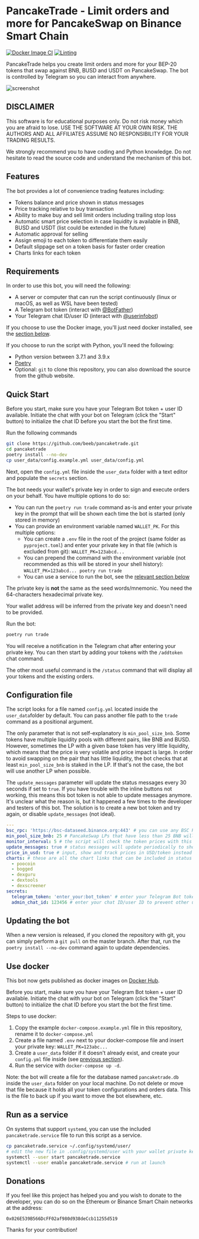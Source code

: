 # PancakeTrade - Limit orders and more for PancakeSwap on Binance Smart Chain

[![Docker Image CI](https://github.com/beeb/pancaketrade/actions/workflows/docker.yml/badge.svg?branch=develop)](https://github.com/beeb/pancaketrade/actions/workflows/docker.yml) [![Linting](https://github.com/beeb/pancaketrade/actions/workflows/lint.yml/badge.svg?branch=develop)](https://github.com/beeb/pancaketrade/actions/workflows/lint.yml)

PancakeTrade helps you create limit orders and more for your BEP-20 tokens that swap against BNB, BUSD and USDT on
PancakeSwap. The bot is controlled by Telegram so you can interact from anywhere.

![screenshot](screenshot.jpg)

## DISCLAIMER

This software is for educational purposes only. Do not risk money which you are afraid to lose. USE THE SOFTWARE AT
YOUR OWN RISK. THE AUTHORS AND ALL AFFILIATES ASSUME NO RESPONSIBILITY FOR YOUR TRADING RESULTS.

We strongly recommend you to have coding and Python knowledge. Do not hesitate to read the source code and understand
the mechanism of this bot.

## Features

The bot provides a lot of convenience trading features including:

- Tokens balance and price shown in status messages
- Price tracking relative to buy transaction
- Ability to make buy and sell limit orders including trailing stop loss
- Automatic smart price selection in case liquidity is available in BNB, BUSD and USDT (list could be extended in the
  future)
- Automatic approval for selling
- Assign emoji to each token to differentiate them easily
- Default slippage set on a token basis for faster order creation
- Charts links for each token

## Requirements

In order to use this bot, you will need the following:

- A server or computer that can run the script continuously (linux or macOS, as well as WSL have been tested)
- A Telegram bot token (interact with [@BotFather](https://telegram.me/BotFather))
- Your Telegram chat ID/user ID (interact with [@userinfobot](https://telegram.me/userinfobot))

If you choose to use the Docker image, you'll just need docker installed, see the [section below](#use-docker).

If you choose to run the script with Python, you'll need the following:

- Python version between 3.7.1 and 3.9.x
- [Poetry](https://github.com/python-poetry/poetry)
- Optional: `git` to clone this repository, you can also download the source from the github website.

## Quick Start

Before you start, make sure you have your Telegram Bot token + user ID available.
Initiate the chat with your bot on Telegram (click the "Start" button) to initialize the chat ID before you start the
bot the first time.

Run the following commands

```bash
git clone https://github.com/beeb/pancaketrade.git
cd pancaketrade
poetry install --no-dev
cp user_data/config.example.yml user_data/config.yml
```

Next, open the `config.yml` file inside the `user_data` folder with a text editor and populate the `secrets` section.

The bot needs your wallet's private key in order to sign and execute orders on your behalf. You have multiple options
to do so:

- You can run the `poetry run trade` command as-is and enter your private key in the prompt that will be shown each time
  the bot is started (only stored in memory)
- You can provide an environment variable named `WALLET_PK`. For this multiple options:
  - You can create a `.env` file in the root of the project (same folder as `pyproject.toml`) and enter your private key
    in that file (which is excluded from git): `WALLET_PK=123abcd...`
  - You can prepend the command with the environment variable (not recommended as this will be stored in your shell
    history): `WALLET_PK=123abcd... poetry run trade`
  - You can use a service to run the bot, see the [relevant section below](#run-as-a-service)

The private key is **not** the same as the seed words/mnemonic. You need the 64-characters hexadecimal private key.

Your wallet address will be inferred from the private key and doesn't need to be provided.

Run the bot:

```bash
poetry run trade
```

You will receive a notification in the Telegram chat after entering your private key. You can then start by adding your
tokens with the `/addtoken` chat command.

The other most useful command is the `/status` command that will display all your tokens and the existing orders.

## Configuration file

The script looks for a file named `config.yml` located inside the `user_data`folder by default.
You can pass another file path to the `trade` command as a positional argument.

The only parameter that is not self-explanatory is `min_pool_size_bnb`. Some tokens have multiple liquidity pools with
different pairs, like BNB and BUSD.
However, sometimes the LP with a given base token has very little liquidity, which means that the price is very volatile
and price impact is large.
In order to avoid swapping on the pair that has little liquidity, the bot checks that at least `min_pool_size_bnb`
is staked in the LP. If that's not the case, the bot will use another LP when possible.

The `update_messages` parameter will update the status messages every 30 seconds if set to `true`.
If you have trouble with the inline buttons not working, this means this bot token is not able to update messages anymore.
It's unclear what the reason is, but it happened a few times to the developer and testers of this bot.
The solution is to create a new bot token and try again, or disable `update_messages` (not ideal).

```yaml
---
bsc_rpc: 'https://bsc-dataseed.binance.org:443' # you can use any BSC RPC url you want
min_pool_size_bnb: 25 # PancakeSwap LPs that have less than 25 BNB will not be considered
monitor_interval: 5 # the script will check the token prices with this interval in seconds
update_messages: true # status messages will update periodically to show current values
price_in_usd: true # input, show and track prices in USD/token instead of BNB/token
charts: # these are all the chart links that can be included in status messages. Remove the ones you don't need
  - poocoin
  - bogged
  - dexguru
  - dextools
  - dexscreener
secrets:
  telegram_token: 'enter_your:bot_token' # enter your Telegram Bot token
  admin_chat_id: 123456 # enter your chat ID/user ID to prevent other users to use the bot
```

## Updating the bot

When a new version is released, if you cloned the repository with git, you can simply perform a `git pull` on the master
branch. After that, run the `poetry install --no-dev` command again to update dependencies.

## Use docker

This bot now gets published as docker images on [Docker Hub](https://hub.docker.com/repository/docker/vbersier/pancaketrade).

Before you start, make sure you have your Telegram Bot token + user ID available.
Initiate the chat with your bot on Telegram (click the "Start" button) to initialize the chat ID before you start the
bot the first time.

Steps to use docker:

1. Copy the example `docker-compose.example.yml` file in this repository, rename it to `docker-compose.yml`
2. Create a file named `.env` next to your docker-compose file and insert your private key: `WALLET_PK=123abc...`
3. Create a `user_data` folder if it doesn't already exist, and create your `config.yml` file inside
   (see [previous section](#configuration-file)).
4. Run the service with `docker-compose up -d`.

Note: the bot will create a file for the database named `pancaketrade.db` inside the `user_data` folder on your local machine.
Do not delete or move that file because it holds all your token configurations and orders data. This is the file to back
up if you want to move the bot elsewhere, etc.

## Run as a service

On systems that support `systemd`, you can use the included `pancaketrade.service` file to run this script as a service.

```bash
cp pancaketrade.service ~/.config/systemd/user/
# edit the new file in .config/systemd/user with your wallet private key
systemctl --user start pancaketrade.service
systemctl --user enable pancaketrade.service # run at launch
```

## Donations

If you feel like this project has helped you and you wish to donate to the developer, you can do so on the Ethereum or
Binance Smart Chain networks at the address:

`0x026E539B566DcFF02af980d938deCcb11255d519`

Thanks for your contribution!
